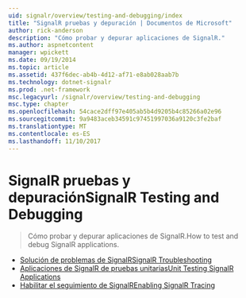 ```yaml
---
uid: signalr/overview/testing-and-debugging/index
title: "SignalR pruebas y depuración | Documentos de Microsoft"
author: rick-anderson
description: "Cómo probar y depurar aplicaciones de SignalR."
ms.author: aspnetcontent
manager: wpickett
ms.date: 09/19/2014
ms.topic: article
ms.assetid: 437f6dec-ab4b-4d12-af71-e8ab028aab7b
ms.technology: dotnet-signalr
ms.prod: .net-framework
msc.legacyurl: /signalr/overview/testing-and-debugging
msc.type: chapter
ms.openlocfilehash: 54cace2dff97e405ab5b4d9205b4c85266a02e96
ms.sourcegitcommit: 9a9483aceb34591c97451997036a9120c3fe2baf
ms.translationtype: MT
ms.contentlocale: es-ES
ms.lasthandoff: 11/10/2017
---
```

<a name="signalr-testing-and-debugging"></a><span data-ttu-id="9e4c1-103">SignalR pruebas y depuración</span><span class="sxs-lookup"><span data-stu-id="9e4c1-103">SignalR Testing and Debugging</span></span>
====================
> <span data-ttu-id="9e4c1-104">Cómo probar y depurar aplicaciones de SignalR.</span><span class="sxs-lookup"><span data-stu-id="9e4c1-104">How to test and debug SignalR applications.</span></span>


- [<span data-ttu-id="9e4c1-105">Solución de problemas de SignalR</span><span class="sxs-lookup"><span data-stu-id="9e4c1-105">SignalR Troubleshooting</span></span>](troubleshooting.md)
- [<span data-ttu-id="9e4c1-106">Aplicaciones de SignalR de pruebas unitarias</span><span class="sxs-lookup"><span data-stu-id="9e4c1-106">Unit Testing SignalR Applications</span></span>](unit-testing-signalr-applications.md)
- [<span data-ttu-id="9e4c1-107">Habilitar el seguimiento de SignalR</span><span class="sxs-lookup"><span data-stu-id="9e4c1-107">Enabling SignalR Tracing</span></span>](enabling-signalr-tracing.md)
